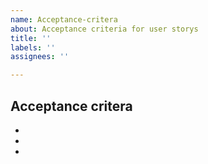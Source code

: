 ```yaml
---
name: Acceptance-critera
about: Acceptance criteria for user storys
title: ''
labels: ''
assignees: ''

---
```


## Acceptance critera
*
*
*
